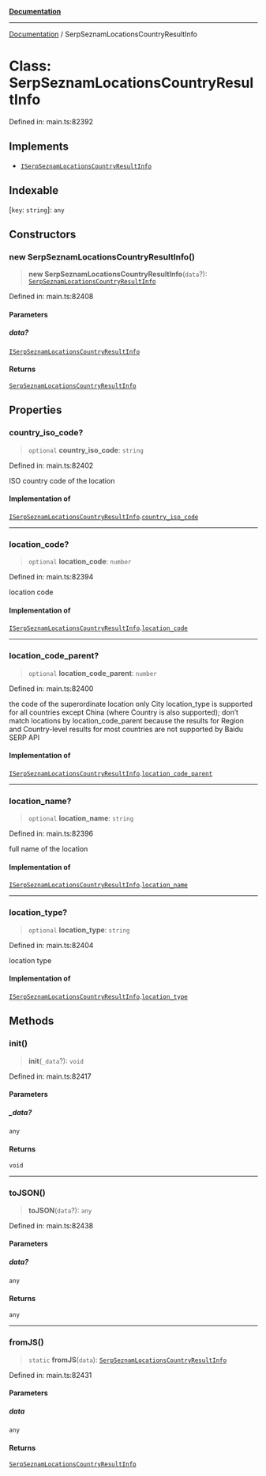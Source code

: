 [**Documentation**](../README.md)

***

[Documentation](../README.md) / SerpSeznamLocationsCountryResultInfo

# Class: SerpSeznamLocationsCountryResultInfo

Defined in: main.ts:82392

## Implements

- [`ISerpSeznamLocationsCountryResultInfo`](../interfaces/ISerpSeznamLocationsCountryResultInfo.md)

## Indexable

\[`key`: `string`\]: `any`

## Constructors

### new SerpSeznamLocationsCountryResultInfo()

> **new SerpSeznamLocationsCountryResultInfo**(`data`?): [`SerpSeznamLocationsCountryResultInfo`](SerpSeznamLocationsCountryResultInfo.md)

Defined in: main.ts:82408

#### Parameters

##### data?

[`ISerpSeznamLocationsCountryResultInfo`](../interfaces/ISerpSeznamLocationsCountryResultInfo.md)

#### Returns

[`SerpSeznamLocationsCountryResultInfo`](SerpSeznamLocationsCountryResultInfo.md)

## Properties

### country\_iso\_code?

> `optional` **country\_iso\_code**: `string`

Defined in: main.ts:82402

ISO country code of the location

#### Implementation of

[`ISerpSeznamLocationsCountryResultInfo`](../interfaces/ISerpSeznamLocationsCountryResultInfo.md).[`country_iso_code`](../interfaces/ISerpSeznamLocationsCountryResultInfo.md#country_iso_code)

***

### location\_code?

> `optional` **location\_code**: `number`

Defined in: main.ts:82394

location code

#### Implementation of

[`ISerpSeznamLocationsCountryResultInfo`](../interfaces/ISerpSeznamLocationsCountryResultInfo.md).[`location_code`](../interfaces/ISerpSeznamLocationsCountryResultInfo.md#location_code)

***

### location\_code\_parent?

> `optional` **location\_code\_parent**: `number`

Defined in: main.ts:82400

the code of the superordinate location
only City location_type is supported for all countries except China (where Country is also supported);
don’t match locations by location_code_parent because the results for Region and Country-level results for most countries are not supported by Baidu SERP API

#### Implementation of

[`ISerpSeznamLocationsCountryResultInfo`](../interfaces/ISerpSeznamLocationsCountryResultInfo.md).[`location_code_parent`](../interfaces/ISerpSeznamLocationsCountryResultInfo.md#location_code_parent)

***

### location\_name?

> `optional` **location\_name**: `string`

Defined in: main.ts:82396

full name of the location

#### Implementation of

[`ISerpSeznamLocationsCountryResultInfo`](../interfaces/ISerpSeznamLocationsCountryResultInfo.md).[`location_name`](../interfaces/ISerpSeznamLocationsCountryResultInfo.md#location_name)

***

### location\_type?

> `optional` **location\_type**: `string`

Defined in: main.ts:82404

location type

#### Implementation of

[`ISerpSeznamLocationsCountryResultInfo`](../interfaces/ISerpSeznamLocationsCountryResultInfo.md).[`location_type`](../interfaces/ISerpSeznamLocationsCountryResultInfo.md#location_type)

## Methods

### init()

> **init**(`_data`?): `void`

Defined in: main.ts:82417

#### Parameters

##### \_data?

`any`

#### Returns

`void`

***

### toJSON()

> **toJSON**(`data`?): `any`

Defined in: main.ts:82438

#### Parameters

##### data?

`any`

#### Returns

`any`

***

### fromJS()

> `static` **fromJS**(`data`): [`SerpSeznamLocationsCountryResultInfo`](SerpSeznamLocationsCountryResultInfo.md)

Defined in: main.ts:82431

#### Parameters

##### data

`any`

#### Returns

[`SerpSeznamLocationsCountryResultInfo`](SerpSeznamLocationsCountryResultInfo.md)
